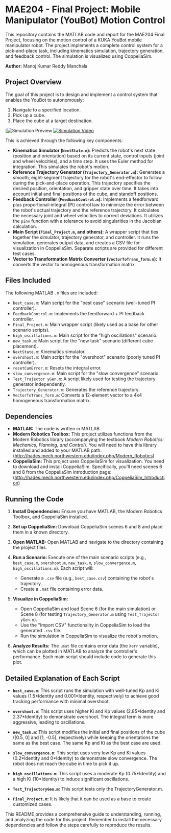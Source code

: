 # MAE204 - Final Project: Mobile Manipulator (YouBot) Motion Control

This repository contains the MATLAB code and report for the MAE204 Final Project, focusing on the motion control of a KUKA YouBot mobile manipulator robot.  The project implements a complete control system for a pick-and-place task, including kinematics simulation, trajectory generation, and feedback control.  The simulation is visualized using CoppeliaSim.

**Author:** Manoj Kumar Reddy Manchala

## Project Overview

The goal of this project is to design and implement a control system that enables the YouBot to autonomously:

1.  Navigate to a specified location.
2.  Pick up a cube.
3.  Place the cube at a target destination.

[![Simulation Preview](Videos/Best_Case.gif)
[![Simulation Video](https://img.youtube.com/vi/fprW7P0tV-8/0.jpg)](https://youtu.be/fprW7P0tV-8?si=zktSQMS4hKUYIwnB)


This is achieved through the following key components:

*   **Kinematics Simulator (`NextState.m`):**  Predicts the robot's next state (position and orientation) based on its current state, control inputs (joint and wheel velocities), and a time step.  It uses the Euler method for integration.  This simulates the robot's motion.
*   **Reference Trajectory Generator (`Trajectory_Generator.m`):**  Generates a smooth, eight-segment trajectory for the robot's end-effector to follow during the pick-and-place operation. This trajectory specifies the desired position, orientation, and gripper state over time.  It takes into account initial and final positions of the cube, and standoff positions.
*   **Feedback Controller (`FeedbackControl.m`):** Implements a feedforward plus proportional-integral (PI) control law to minimize the error between the robot's actual trajectory and the reference trajectory.  It calculates the necessary joint and wheel velocities to correct deviations.  It utilizes the `pinv` function with a tolerance to avoid singularities in the Jacobian calculation.
*   **Main Script (`Final_Project.m`, and others):**  A wrapper script that ties together the simulator, trajectory generator, and controller.  It runs the simulation, generates output data, and creates a CSV file for visualization in CoppeliaSim.  Separate scripts are provided for different test cases.
*    **Vector to Transformation Matrix Converter (`VectorToTrans_form.m`):** It converts the vector to homogenous transformation matrix

## Files Included

The following MATLAB `.m` files are included:

*   `best_case.m`:  Main script for the "best case" scenario (well-tuned PI controller).
*   `FeedbackControl.m`:  Implements the feedforward + PI feedback controller.
*   `Final_Project.m`:  Main wrapper script (likely used as a base for other scenario scripts).
*   `high_oscillations.m`: Main script for the "high oscillations" scenario.
*   `new_task.m`:  Main script for the "new task" scenario (different cube placement).
*   `NextState.m`:  Kinematics simulator.
*   `overshoot.m`:  Main script for the "overshoot" scenario (poorly tuned PI controller).
*   `resetCumError.m`: Resets the integral error.
*   `slow_convergence.m`:  Main script for the "slow convergence" scenario.
*   `Test_Trajector yGen.m`: A script likely used for testing the trajectory generator independently.
*   `Trajectory_Generator.m`:  Generates the reference trajectory.
*   `VectorToTrans_form.m`: Converts a 12-element vector to a 4x4 homogeneous transformation matrix.

## Dependencies

*   **MATLAB:** The code is written in MATLAB.
*   **Modern Robotics Toolbox:** This project utilizes functions from the Modern Robotics library (accompanying the textbook *Modern Robotics: Mechanics, Planning, and Control*). You will need to have this library installed and added to your MATLAB path.  (http://hades.mech.northwestern.edu/index.php/Modern_Robotics)
*   **CoppeliaSim:**  This project uses CoppeliaSim for visualization. You need to download and install CoppeliaSim.  Specifically, you'll need scenes 6 and 8 from the CoppeliaSim introduction page: (http://hades.mech.northwestern.edu/index.php/CoppeliaSim_Introduction)

## Running the Code

1.  **Install Dependencies:** Ensure you have MATLAB, the Modern Robotics Toolbox, and CoppeliaSim installed.

2.  **Set up CoppeliaSim:**  Download CoppeliaSim scenes 6 and 8 and place them in a known directory.

3.  **Open MATLAB:** Open MATLAB and navigate to the directory containing the project files.

4.  **Run a Scenario:**  Execute one of the main scenario scripts (e.g., `best_case.m`, `overshoot.m`, `new_task.m`, `slow_convergence.m`, `high_oscillations.m`).  Each script will:
    *   Generate a `.csv` file (e.g., `best_case.csv`) containing the robot's trajectory.
    *   Create a `.mat` file containing error data.

5.  **Visualize in CoppeliaSim:**
    *   Open CoppeliaSim and load Scene 6 (for the main simulation) or Scene 8 (for testing `Trajectory_Generator.m` using `Test_Trajector yGen.m`).
    *   Use the "Import CSV" functionality in CoppeliaSim to load the generated `.csv` file.
    *   Run the simulation in CoppeliaSim to visualize the robot's motion.

6.  **Analyze Results:**  The `.mat` file contains error data (the `Xerr` variable), which can be plotted in MATLAB to analyze the controller's performance.  Each main script should include code to generate this plot.

## Detailed Explanation of Each Script

*   **`best_case.m`**:  This script runs the simulation with well-tuned Kp and Ki values (1.5\*Identity and 0.001\*Identity, respectively) to achieve good tracking performance with minimal overshoot.

*   **`overshoot.m`**: This script uses higher Ki and Kp values (2.85\*Identity and 2.37\*Identity) to demonstrate overshoot.  The integral term is more aggressive, leading to oscillations.

*   **`new_task.m`**:  This script modifies the initial and final positions of the cube ([0.5, 0] and [1, -0.5], respectively) while keeping the orientations the same as the best case.  The same Kp and Ki as the best case are used.

*   **`slow_convergence.m`**:  This script uses very low Kp and Ki values (0.2\*Identity and 0\*Identity) to demonstrate slow convergence.  The robot does not reach the cube in time to pick it up.

*   **`high_oscillations.m`**:  This script uses a moderate Kp (0.75\*Identity) and a high Ki (10\*Identity) to induce significant oscillations.

*   **`Test_TrajectoryGen.m`:** This script tests only the TrajectoryGenerator.m.

*   **`Final_Project.m`:** It is likely that it can be used as a base to create customized cases.

This README provides a comprehensive guide to understanding, running, and analyzing the code for this project.  Remember to install the necessary dependencies and follow the steps carefully to reproduce the results.
